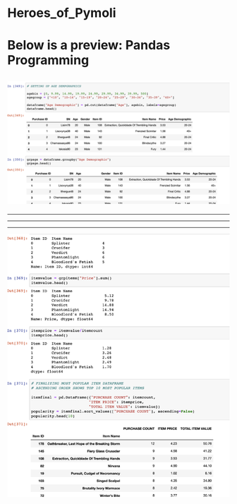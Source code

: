 # Heroes_of_Pymoli
# Below is a preview: Pandas Programming
![](Images/preview1.png)
-----------------------------
-----------------------------
-----------------------------
-----------------------------
![](Images/preview2.png)
